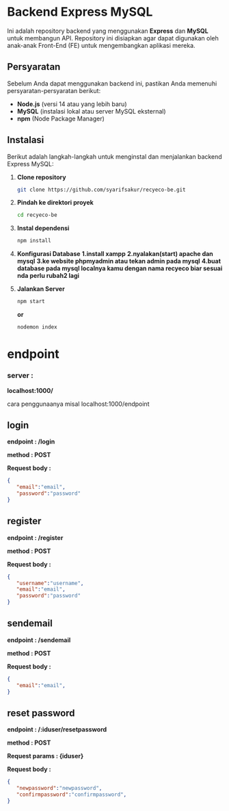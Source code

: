# Backend Express MySQL

Ini adalah repository backend yang menggunakan **Express** dan **MySQL** untuk membangun API. Repository ini disiapkan agar dapat digunakan oleh anak-anak Front-End (FE) untuk mengembangkan aplikasi mereka.

## Persyaratan

Sebelum Anda dapat menggunakan backend ini, pastikan Anda memenuhi persyaratan-persyaratan berikut:

- **Node.js** (versi 14 atau yang lebih baru)
- **MySQL** (instalasi lokal atau server MySQL eksternal)
- **npm** (Node Package Manager)

## Instalasi

Berikut adalah langkah-langkah untuk menginstal dan menjalankan backend Express MySQL:

1. **Clone repository**

   ```bash
   git clone https://github.com/syarifsakur/recyeco-be.git

2. **Pindah ke direktori proyek**

    ```bash
    cd recyeco-be

3. **Instal dependensi**

    ```bash
    npm install

4. **Konfigurasi Database**
    **1.install xampp**
    **2.nyalakan(start) apache dan mysql**
    **3.ke website phpmyadmin atau tekan admin pada mysql**
    **4.buat database pada mysql localnya kamu dengan nama **recyeco** biar sesuai nda perlu rubah2 lagi**



5. **Jalankan Server**

    ```bash
    npm start
    ```

    **or**

    ```
    nodemon index
    ```

# endpoint

### server :
   **localhost:1000/**

   cara penggunaanya misal localhost:1000/endpoint

## login
   **endpoint : /login**
   
   **method : POST**

   **Request body :**
   ```json
   {
      "email":"email",
      "password":"password"
   }
   ```

   <!-- **Response :**
   ```json
   {
      "message:":"login berhasil",
      "id":"usernames.id",
      "token":"token"
   }
   ``` -->

## register
   **endpoint : /register**

   **method : POST**

   **Request body :**
   ```json
   {
      "username":"username",
      "email":"email",
      "password":"password"
   }
   ```

## sendemail
   **endpoint : /sendemail**

   **method : POST**

   **Request body :**
   ```json
   {
      "email":"email",
   }
   ```

## reset password
    
   **endpoint : /:iduser/resetpassword**

   **method : POST**

   **Request params : {iduser}**

   **Request body :**
   ```json
   {
      "newpassword":"newpassword",
      "confirmpassword":"confirmpassword",
   }
   ```
